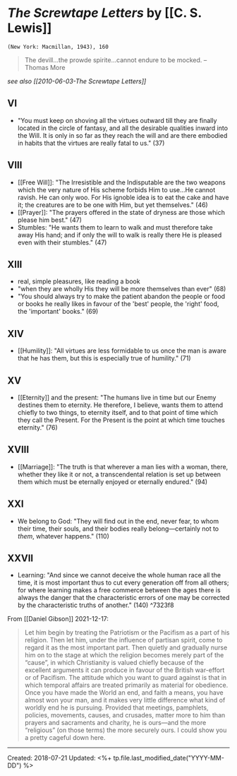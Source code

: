 # *The Screwtape Letters* by [[C. S. Lewis]]

`(New York: Macmillan, 1943), 160`


> The devill...the prowde spirite...cannot endure to be mocked.
> –Thomas More

*see also [[2010-06-03-The Screwtape Letters]]*

## VI

- "You must keep on shoving all the virtues outward till they are finally located in the circle of fantasy, and all the desirable qualities inward into the Will. It is only in so far as they reach the will and are there embodied in habits that the virtues are really fatal to us." (37)


## VIII

- [[Free Will]]: "The Irresistible and the Indisputable are the two weapons which the very nature of His scheme forbids Him to use...He cannot ravish. He can only woo. For His ignoble idea is to eat the cake and have it; the creatures are to be one with Him, but yet themselves." (46)
- [[Prayer]]: "The prayers offered in the state of dryness are those which please him best." (47)
- Stumbles: "He wants them to learn to walk and must therefore take away His hand; and if only the will to walk is really there He is pleased even with their stumbles." (47)

## XIII

- real, simple pleasures, like reading a book
- "when they are wholly His they will be more themselves than ever" (68)
- "You should always try to make the patient abandon the people or food or books he really likes in favour of the 'best' people, the 'right' food, the 'important' books." (69)

## XIV

- [[Humility]]: "All virtues are less formidable to us once the man is aware that he has them, but this is especially true of humility." (71)

## XV

- [[Eternity]] and the present: "The humans live in time but our Enemy destines them to eternity. He therefore, I believe, wants them to attend chiefly to two things, to eternity itself, and to that point of time which they call the Present. For the Present is the point at which time touches eternity." (76)

## XVIII

- [[Marriage]]: "The truth is that wherever a man lies with a woman, there, whether they like it or not, a transcendental relation is set up between them which must be eternally enjoyed or eternally endured." (94)

## XXI

- We belong to God: "They will find out in the end, never fear, to whom their time, their souls, and their bodies really belong—certainly not to *them*, whatever happens." (110)

## XXVII

- Learning: "And since we cannot deceive the whole human race all the time, it is most important thus to cut every generation off from all others; for where learning makes a free commerce between the ages there is always the danger that the characteristic errors of one may be corrected by the characteristic truths of another." (140)  ^7323f8




From [[Daniel Gibson]] 2021-12-17:

> Let him begin by treating the Patriotism or the Pacifism as a part of his religion.
>Then let him, under the influence of partisan spirit, come to regard it as the most important part.
>Then quietly and gradually nurse him on to the stage at which the religion becomes merely part of the “cause”, in which Christianity is valued chiefly because of the excellent arguments it can produce in favour of the British war-effort or of Pacifism.
>The attitude which you want to guard against is that in which temporal affairs are treated primarily as material for obedience.
>Once you have made the World an end, and faith a means, you have almost won your man, and it makes very little difference what kind of worldly end he is pursuing.
>Provided that meetings, pamphlets, policies, movements, causes, and crusades, matter more to him than prayers and sacraments and charity, he is ours—and the more “religious” (on those terms) the more securely ours. I could show you a pretty cageful down here.



---
Created: 2018-07-21
Updated: <%+ tp.file.last_modified_date("YYYY-MM-DD") %>
